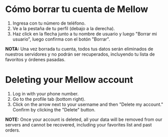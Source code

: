 # Cómo borrar tu cuenta de Mellow

1. Ingresa con tu número de teléfono.
1. Ve a la pestaña de tu perfil (debajo a la derecha).
1. Haz click en la flecha junto a tu nombre de usuario y luego "Borrar mi usuario", luego confirma con el botón "Borrar".

**NOTA:** Una vez borrada tu cuenta, todos tus datos serán eliminados de nuestros servidores y no podrán ser recuperados, incluyendo tu lista de favoritos y órdenes pasadas.

# Deleting your Mellow account

1. Log in with your phone number.
1. Go to the profile tab (bottom right).
1. Click on the arrow next to your username and then "Delete my account." Confirm by clicking the "Delete" button.

**NOTE:** Once your account is deleted, all your data will be removed from our servers and cannot be recovered, including your favorites list and past orders.
